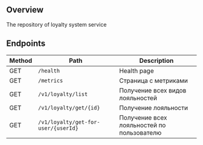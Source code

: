 ## Overview

The repository of loyalty system service

## Endpoints

Method | Path                                | Description                                   |                                                                         
---    |-------------------------------------|------------------------------------------------
GET    | `/health`                           | Health page                                   |
GET    | `/metrics`                          | Страница с метриками                          |
GET    | `/v1/loyalty/list`                  | Получение всех видов лояльностей              |
GET    | `/v1/loyalty/get/{id}`              | Получение лояльности                          |
GET    | `/v1/loyalty/get-for-user/{userId}` | Получение всех лояльностей по пользователю    |